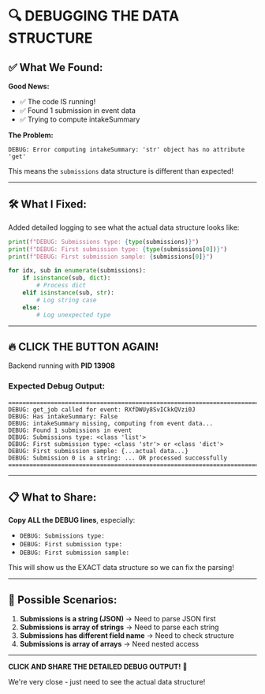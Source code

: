 # 🔍 DEBUGGING THE DATA STRUCTURE

## ✅ What We Found:

**Good News:**
- ✅ The code IS running!
- ✅ Found 1 submission in event data
- ✅ Trying to compute intakeSummary

**The Problem:**
```
DEBUG: Error computing intakeSummary: 'str' object has no attribute 'get'
```

This means the `submissions` data structure is different than expected!

---

## 🛠️ What I Fixed:

Added detailed logging to see what the actual data structure looks like:

```python
print(f"DEBUG: Submissions type: {type(submissions)}")
print(f"DEBUG: First submission type: {type(submissions[0])}")
print(f"DEBUG: First submission sample: {submissions[0]}")

for idx, sub in enumerate(submissions):
    if isinstance(sub, dict):
        # Process dict
    elif isinstance(sub, str):
        # Log string case
    else:
        # Log unexpected type
```

---

## 🔥 CLICK THE BUTTON AGAIN!

Backend running with **PID 13908**

### Expected Debug Output:

```
================================================================================
DEBUG: get_job called for event: RXfDWUy8SvICkkQVzi0J
DEBUG: Has intakeSummary: False
DEBUG: intakeSummary missing, computing from event data...
DEBUG: Found 1 submissions in event
DEBUG: Submissions type: <class 'list'>
DEBUG: First submission type: <class 'str'> or <class 'dict'>
DEBUG: First submission sample: {...actual data...}
DEBUG: Submission 0 is a string: ... OR processed successfully
================================================================================
```

---

## 📋 What to Share:

**Copy ALL the DEBUG lines**, especially:
- `DEBUG: Submissions type:`
- `DEBUG: First submission type:`
- `DEBUG: First submission sample:`

This will show us the EXACT data structure so we can fix the parsing!

---

## 🎯 Possible Scenarios:

1. **Submissions is a string (JSON)** → Need to parse JSON first
2. **Submissions is array of strings** → Need to parse each string
3. **Submissions has different field name** → Need to check structure
4. **Submissions is array of arrays** → Need nested access

---

**CLICK AND SHARE THE DETAILED DEBUG OUTPUT!** 🚀

We're very close - just need to see the actual data structure!
